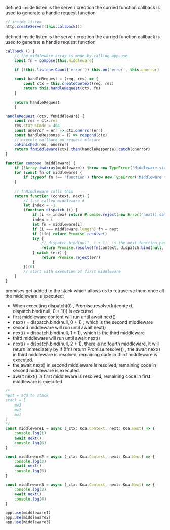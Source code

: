 defined inside listen is the serve r creqtion the curried function callback is used
to generate a handle request function

```javascript
// inside listen
http.createServer(this.callback())
```

defined inside listen is the serve r creqtion the curried function callback is used
to generate a handle request function

```javascript
callback () {
	// the middleware array is made by calling app.use
	const fn = compose(this.middleware)

	if (!this.listenerCount('error')) this.on('error', this.onerror)

	const handleRequest = (req, res) => {
		const ctx = this.createContext(req, res)
		return this.handleRequest(ctx, fn)
	}

	return handleRequest
	}
```

```javascript
handleRequest (ctx, fnMiddleware) {
	const res = ctx.res
	res.statusCode = 404
	const onerror = err => ctx.onerror(err)
	const handleResponse = () => respond(ctx)
	// execute callback on request closure
	onFinished(res, onerror)
	return fnMiddleware(ctx).then(handleResponse).catch(onerror)
}
```

```javascript
function compose (middleware) {
	if (!Array.isArray(middleware)) throw new TypeError('Middleware stack must be an array!')
	for (const fn of middleware) {
		if (typeof fn !== 'function') throw new TypeError('Middleware must be composed of functions!')
	}

	// fnMiddleware calls this
	return function (context, next) {
		// last called middleware #
		let index = -1
		(function dispatch (i) {
			if (i <= index) return Promise.reject(new Error('next() called multiple times'))
			index = i
			let fn = middleware[i]
			if (i === middleware.length) fn = next
			if (!fn) return Promise.resolve()
			try {
				// dispatch.bind(null, i + 1)  is the next function passed to the middleware
				return Promise.resolve(fn(context, dispatch.bind(null, i + 1)))
			} catch (err) {
				return Promise.reject(err)
			}
		})(0)
		// start with execution of first middleware
	}
}
```

promises get added to the stack which allows us to retraverse them once all the middleware is executed:

- When executing dispatch(0) , Promise.resolve(fn(context, dispatch.bind(null, 0 + 1))) is executed
- first middleware content will run until await next()
- next() = dispatch.bind(null, 0 + 1) , which is the second middleware
- second middleware will run until await next()
- next() = dispatch.bind(null, 1 + 1), which is the third middleware
- third middleware will run until await next()
- next() = dispatch.bind(null, 2 + 1), there is no fourth middleware, it will return immediately by if (!fn) return Promise.resolve() , the await next() in third middleware is resolved, remaining code in third middleware is executed.
- the await next() in second middleware is resolved, remaining code in second middleware is executed.
- await next() in first middleware is resolved, remaining code in first middleware is executed.

```javascript
/*
next = add to stack
stack = [
	mw3
	mw2
	mw1
]
*/
const middleware1 = async (_ctx: Koa.Context, next: Koa.Next) => {
	console.log(1)
	await next()
	console.log(6)
}

const middleware2 = async (_ctx: Koa.Context, next: Koa.Next) => {
	console.log(2)
	await next()
	console.log(5)
}

const middleware3 = async (_ctx: Koa.Context, next: Koa.Next) => {
	console.log(3)
	await next()
	console.log(4)
}

app.use(middleware1)
app.use(middleware2)
app.use(middleware3)
```